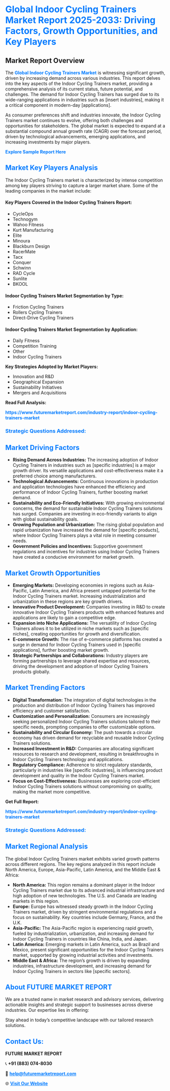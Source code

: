 <h1 style="color: #007BFF;">Global Indoor Cycling Trainers Market Report 2025-2033: Driving Factors, Growth Opportunities, and Key Players</h1>

<section id="overview">
<h2>Market Report Overview</h2>
<p>The <a href="https://www.futuremarketreport.com/industry-report/indoor-cycling-trainers-market" style="color: #007BFF; text-decoration: none;"><strong>Global Indoor Cycling Trainers Market</strong></a> is witnessing significant growth, driven by increasing demand across various industries. This report delves into the key aspects of the Indoor Cycling Trainers market, providing a comprehensive analysis of its current status, future potential, and challenges. The demand for Indoor Cycling Trainers has surged due to its wide-ranging applications in industries such as [insert industries], making it a critical component in modern-day [applications].</p>
<p>As consumer preferences shift and industries innovate, the Indoor Cycling Trainers market continues to evolve, offering both challenges and opportunities for stakeholders. The global market is expected to expand at a substantial compound annual growth rate (CAGR) over the forecast period, driven by technological advancements, emerging applications, and increasing investments by major players.</p>
</section>

<section id="overview">
<p><a href="https://www.futuremarketreport.com/request-sample/reportId=120353" style="color: #007BFF; text-decoration: none;"><strong>Explore Sample Report Here</strong></a></p>
</section>

<section id="key-players">
<h2 style="color: #007BFF;">Market Key Players Analysis</h2>
<p>The Indoor Cycling Trainers market is characterized by intense competition among key players striving to capture a larger market share. Some of the leading companies in the market include:</p>
<h4>Key Players Covered in the Indoor Cycling Trainers Report:</h4>
<ul><li>CycleOps</li><li>Technogym</li><li>Wahoo Fitness</li><li>Kurt Manufacturing</li><li>Elite</li><li>Minoura</li><li>Blackburn Design</li><li>RacerMate</li><li>Tacx</li><li>Conquer</li><li>Schwinn</li><li>RAD Cycle</li><li>Sunlite</li><li>BKOOL</li></ul>
<h4>Indoor Cycling Trainers Market Segmentation by Type:</h4>
<ul><li>Friction Cycling Trainers</li><li>Rollers Cycling Trainers</li><li>Direct-Drive Cycling Trainers</li></ul>

<h4>Indoor Cycling Trainers Market Segmentation by Application:</h4>
<ul><li>Daily Fitness</li><li>Competition Training</li><li>Other</li><li>Indoor Cycling Trainers</li></ul>
<p><strong>Key Strategies Adopted by Market Players:</strong></p>
<ul>
<li>Innovation and R&D</li>
<li>Geographical Expansion</li>
<li>Sustainability Initiatives</li>
<li>Mergers and Acquisitions</li>
</ul>
</section>

<section>
<p><strong>Read Full Analysis: </strong></p><a href="https://www.futuremarketreport.com/industry-report/indoor-cycling-trainers-market" style="color: #007BFF; text-decoration: none;"><strong>https://www.futuremarketreport.com/industry-report/indoor-cycling-trainers-market</strong></a>
<h3 style="color: #007BFF;">Strategic Questions Addressed:</h3>
</section>

<section id="driving-factors">
<h2 style="color: #007BFF;">Market Driving Factors</h2>
<ul>
<li><strong>Rising Demand Across Industries:</strong> The increasing adoption of Indoor Cycling Trainers in industries such as [specific industries] is a major growth driver. Its versatile applications and cost-effectiveness make it a preferred choice among manufacturers.</li>
<li><strong>Technological Advancements:</strong> Continuous innovations in production and application technologies have enhanced the efficiency and performance of Indoor Cycling Trainers, further boosting market demand.</li>
<li><strong>Sustainability and Eco-Friendly Initiatives:</strong> With growing environmental concerns, the demand for sustainable Indoor Cycling Trainers solutions has surged. Companies are investing in eco-friendly variants to align with global sustainability goals.</li>
<li><strong>Growing Population and Urbanization:</strong> The rising global population and rapid urbanization have increased the demand for [specific products], where Indoor Cycling Trainers plays a vital role in meeting consumer needs.</li>
<li><strong>Government Policies and Incentives:</strong> Supportive government regulations and incentives for industries using Indoor Cycling Trainers have created a conducive environment for market growth.</li>
</ul>
</section>

<section id="growth-opportunities">
<h2 style="color: #007BFF;">Market Growth Opportunities</h2>
<ul>
<li><strong>Emerging Markets:</strong> Developing economies in regions such as Asia-Pacific, Latin America, and Africa present untapped potential for the Indoor Cycling Trainers market. Increasing industrialization and urbanization in these regions are key growth drivers.</li>
<li><strong>Innovative Product Development:</strong> Companies investing in R&D to create innovative Indoor Cycling Trainers products with enhanced features and applications are likely to gain a competitive edge.</li>
<li><strong>Expansion into Niche Applications:</strong> The versatility of Indoor Cycling Trainers allows it to be utilized in niche markets such as [specific niches], creating opportunities for growth and diversification.</li>
<li><strong>E-commerce Growth:</strong> The rise of e-commerce platforms has created a surge in demand for Indoor Cycling Trainers used in [specific applications], further boosting market growth.</li>
<li><strong>Strategic Partnerships and Collaborations:</strong> Industry players are forming partnerships to leverage shared expertise and resources, driving the development and adoption of Indoor Cycling Trainers products globally.</li>
</ul>
</section>

<section id="trending-factors">
<h2 style="color: #007BFF;">Market Trending Factors</h2>
<ul>
<li><strong>Digital Transformation:</strong> The integration of digital technologies in the production and distribution of Indoor Cycling Trainers has improved efficiency and customer satisfaction.</li>
<li><strong>Customization and Personalization:</strong> Consumers are increasingly seeking personalized Indoor Cycling Trainers solutions tailored to their specific needs, prompting companies to offer customizable options.</li>
<li><strong>Sustainability and Circular Economy:</strong> The push towards a circular economy has driven demand for recyclable and reusable Indoor Cycling Trainers solutions.</li>
<li><strong>Increased Investment in R&D:</strong> Companies are allocating significant resources to research and development, resulting in breakthroughs in Indoor Cycling Trainers technology and applications.</li>
<li><strong>Regulatory Compliance:</strong> Adherence to strict regulatory standards, particularly in industries like [specific industries], is influencing product development and quality in the Indoor Cycling Trainers market.</li>
<li><strong>Focus on Cost-Effectiveness:</strong> Businesses are exploring cost-efficient Indoor Cycling Trainers solutions without compromising on quality, making the market more competitive.</li>
</ul>
</section>

<section>
<p><strong>Get Full Report: </strong></p><a href="https://www.futuremarketreport.com/industry-report/indoor-cycling-trainers-market" style="color: #007BFF; text-decoration: none;"><strong>https://www.futuremarketreport.com/industry-report/indoor-cycling-trainers-market</strong></a>
<h3 style="color: #007BFF;">Strategic Questions Addressed:</h3>
</section>


<section id="regional-analysis">
<h2 style="color: #007BFF;">Market Regional Analysis</h2>
<p>The global Indoor Cycling Trainers market exhibits varied growth patterns across different regions. The key regions analyzed in this report include North America, Europe, Asia-Pacific, Latin America, and the Middle East & Africa:</p>
<ul>
<li><strong>North America:</strong> This region remains a dominant player in the Indoor Cycling Trainers market due to its advanced industrial infrastructure and high adoption of new technologies. The U.S. and Canada are leading markets in this region.</li>
<li><strong>Europe:</strong> Europe has witnessed steady growth in the Indoor Cycling Trainers market, driven by stringent environmental regulations and a focus on sustainability. Key countries include Germany, France, and the U.K.</li>
<li><strong>Asia-Pacific:</strong> The Asia-Pacific region is experiencing rapid growth, fueled by industrialization, urbanization, and increasing demand for Indoor Cycling Trainers in countries like China, India, and Japan.</li>
<li><strong>Latin America:</strong> Emerging markets in Latin America, such as Brazil and Mexico, present significant opportunities for the Indoor Cycling Trainers market, supported by growing industrial activities and investments.</li>
<li><strong>Middle East & Africa:</strong> The region’s growth is driven by expanding industries, infrastructure development, and increasing demand for Indoor Cycling Trainers in sectors like [specific sectors].</li>
</ul>
</section>

<footer>
<h2 style="color: #007BFF;">About FUTURE MARKET REPORT</h2>
<p>We are a trusted name in market research and advisory services, delivering actionable insights and strategic support to businesses across diverse industries. Our expertise lies in offering:</p>

<p>Stay ahead in today’s competitive landscape with our tailored research solutions.</p>

<h2 style="color: #007BFF;">Contact Us:</h2>
<p><strong>FUTURE MARKET REPORT</strong></p>
<p>📞 <strong>+91 (883) 074-8030</strong></p>
<p>📧 <strong><a href="mailto:help@futuremarketreport.com" style="color: #007BFF;">help@futuremarketreport.com</a></strong></p>
<p>🌐 <strong><a href="https://www.futuremarketreport.com/" style="color: #007BFF;">Visit Our Website</a></strong></p>
</footer>